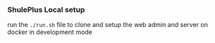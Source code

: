 ### ShulePlus Local setup

run the `./run.sh` file to clone and setup the web admin and server on docker in development mode